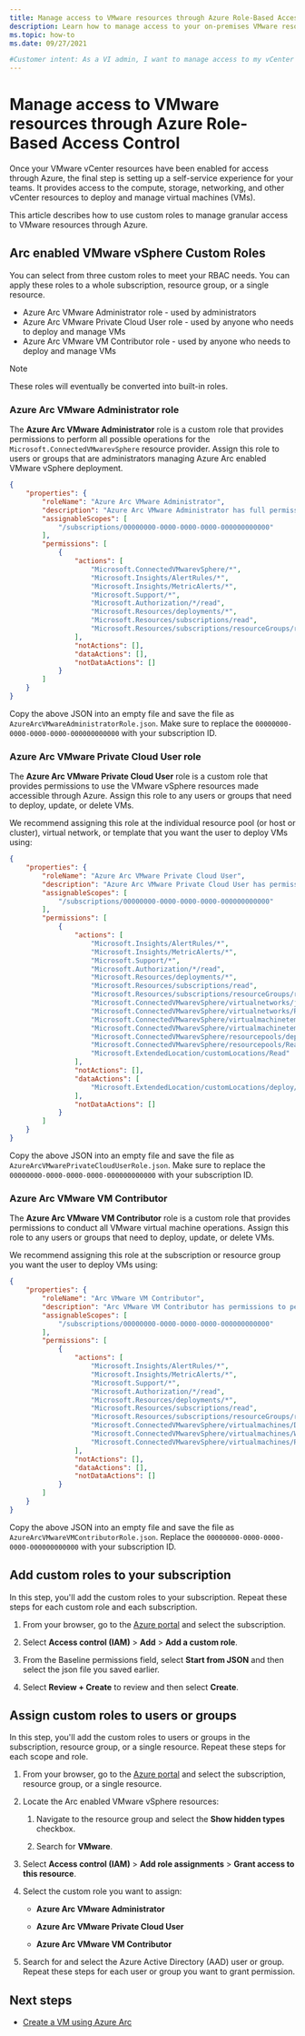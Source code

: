```yaml
---
title: Manage access to VMware resources through Azure Role-Based Access Control
description: Learn how to manage access to your on-premises VMware resources through Azure Role-Based Access Control (RBAC). 
ms.topic: how-to
ms.date: 09/27/2021

#Customer intent: As a VI admin, I want to manage access to my vCenter resources in Azure so that I can keep environments secure
---
```


# Manage access to VMware resources through Azure Role-Based Access Control


Once your VMware vCenter resources have been enabled for access through Azure, the final step is setting up a self-service experience for your teams. It provides access to the compute, storage, networking, and other vCenter resources to deploy and manage virtual machines (VMs).

This article describes how to use custom roles to manage granular access to VMware resources through Azure.

## Arc enabled VMware vSphere Custom Roles

You can select from three custom roles to meet your RBAC needs. You can apply these roles to a whole subscription, resource group, or a single resource.

- Azure Arc VMware Administrator role - used by administrators
- Azure Arc VMware Private Cloud User role - used by anyone who needs to deploy and manage VMs
- Azure Arc VMware VM Contributor role - used by anyone who needs to deploy and manage VMs

>[!NOTE]
>These roles will eventually be converted into built-in roles.

### Azure Arc VMware Administrator role

The **Azure Arc VMware Administrator** role is a custom role that provides permissions to perform all possible operations for the `Microsoft.ConnectedVMwarevSphere` resource provider. Assign this role to users or groups that are administrators managing Azure Arc enabled VMware vSphere deployment.

```json
{
    "properties": {
        "roleName": "Azure Arc VMware Administrator",
        "description": "Azure Arc VMware Administrator has full permissions to connect new vCenter instances to Azure and decide which resource pools, networks and templates can be used by developers, and also create, update and delete VMs",
        "assignableScopes": [
            "/subscriptions/00000000-0000-0000-0000-000000000000"
        ],
        "permissions": [
            {
                "actions": [
                    "Microsoft.ConnectedVMwarevSphere/*",
                    "Microsoft.Insights/AlertRules/*",
                    "Microsoft.Insights/MetricAlerts/*",
                    "Microsoft.Support/*",
                    "Microsoft.Authorization/*/read",
                    "Microsoft.Resources/deployments/*",
                    "Microsoft.Resources/subscriptions/read",
                    "Microsoft.Resources/subscriptions/resourceGroups/read"
                ],
                "notActions": [],
                "dataActions": [],
                "notDataActions": []
            }
        ]
    }
}
```

Copy the above JSON into an empty file and save the file as `AzureArcVMwareAdministratorRole.json`. Make sure to replace the `00000000-0000-0000-0000-000000000000` with your subscription ID.

### Azure Arc VMware Private Cloud User role

The **Azure Arc VMware Private Cloud User** role is a custom role that provides permissions to use the VMware vSphere resources made accessible through Azure. Assign this role to any users or groups that need to deploy, update, or delete VMs.

We recommend assigning this role at the individual resource pool (or host or cluster), virtual network, or template that you want the user to deploy VMs using:

```json
{
    "properties": {
        "roleName": "Azure Arc VMware Private Cloud User",
        "description": "Azure Arc VMware Private Cloud User has permissions to use the VMware cloud resources to deploy VMs.",
        "assignableScopes": [
            "/subscriptions/00000000-0000-0000-0000-000000000000"
        ],
        "permissions": [
            {
                "actions": [
                    "Microsoft.Insights/AlertRules/*",
                    "Microsoft.Insights/MetricAlerts/*",
                    "Microsoft.Support/*",
                    "Microsoft.Authorization/*/read",
                    "Microsoft.Resources/deployments/*",
                    "Microsoft.Resources/subscriptions/read",
                    "Microsoft.Resources/subscriptions/resourceGroups/read",
                    "Microsoft.ConnectedVMwarevSphere/virtualnetworks/join/action",
                    "Microsoft.ConnectedVMwarevSphere/virtualnetworks/Read",
                    "Microsoft.ConnectedVMwarevSphere/virtualmachinetemplates/clone/action",
                    "Microsoft.ConnectedVMwarevSphere/virtualmachinetemplates/Read",
                    "Microsoft.ConnectedVMwarevSphere/resourcepools/deploy/action",
                    "Microsoft.ConnectedVMwarevSphere/resourcepools/Read",
                    "Microsoft.ExtendedLocation/customLocations/Read"
                ],
                "notActions": [],
                "dataActions": [
                    "Microsoft.ExtendedLocation/customLocations/deploy/action"
                ],
                "notDataActions": []
            }
        ]
    }
}
```

Copy the above JSON into an empty file and save the file as `AzureArcVMwarePrivateCloudUserRole.json`. Make sure to replace the `00000000-0000-0000-0000-000000000000` with your subscription ID.

### Azure Arc VMware VM Contributor

The **Azure Arc VMware VM Contributor** role is a custom role that provides permissions to conduct all VMware virtual machine operations. Assign this role to any users or groups that need to deploy, update, or delete VMs.

We recommend assigning this role at the subscription or resource group you want the user to deploy VMs using:

```json
{
    "properties": {
        "roleName": "Arc VMware VM Contributor",
        "description": "Arc VMware VM Contributor has permissions to perform all actions to update ",
        "assignableScopes": [
            "/subscriptions/00000000-0000-0000-0000-000000000000"
        ],
        "permissions": [
            {
                "actions": [
                    "Microsoft.Insights/AlertRules/*",
                    "Microsoft.Insights/MetricAlerts/*",
                    "Microsoft.Support/*",
                    "Microsoft.Authorization/*/read",
                    "Microsoft.Resources/deployments/*",
                    "Microsoft.Resources/subscriptions/read",
                    "Microsoft.Resources/subscriptions/resourceGroups/read",
                    "Microsoft.ConnectedVMwarevSphere/virtualmachines/Delete",
                    "Microsoft.ConnectedVMwarevSphere/virtualmachines/Write",
                    "Microsoft.ConnectedVMwarevSphere/virtualmachines/Read"
                ],
                "notActions": [],
                "dataActions": [],
                "notDataActions": []
            }
        ]
    }
}
```

Copy the above JSON into an empty file and save the file as `AzureArcVMwareVMContributorRole.json`. Replace the `00000000-0000-0000-0000-000000000000` with your subscription ID.

## Add custom roles to your subscription

In this step, you'll add the custom roles to your subscription. Repeat these steps for each custom role and each subscription.

1. From your browser, go to the [Azure portal](https://portal.azure.com) and select the subscription.

1. Select **Access control (IAM)** > **Add** > **Add a custom role**.

1. From the Baseline permissions field, select **Start from JSON** and then select the json file you saved earlier. 

1. Select **Review + Create** to review and then select **Create**.



## Assign custom roles to users or groups

In this step, you'll add the custom roles to users or groups in the subscription, resource group, or a single resource.  Repeat these steps for each scope and role. 


1. From your browser, go to the [Azure portal](https://portal.azure.com) and select the subscription, resource group, or a single resource.

1. Locate the Arc enabled VMware vSphere resources:

   1. Navigate to the resource group and select the **Show hidden types** checkbox.

   2. Search for **VMware**.

1. Select **Access control (IAM)** > **Add role assignments** > **Grant access to this resource**.

6. Select the custom role you want to assign:

   - **Azure Arc VMware Administrator**

   - **Azure Arc VMware Private Cloud User**

   - **Azure Arc VMware VM Contributor**

7. Search for and select the Azure Active Directory (AAD) user or group.  Repeat these steps for each user or group you want to grant permission.


## Next steps

- [Create a VM using Azure Arc](quick-start-create-a-vm.md)
